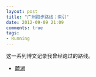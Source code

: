 ```yaml
---
layout: post
title: "广州跑步路线：索引"
date: 2012-09-09 21:09
comments: true
tags:
- Running
---
```

这一系列博文记录我曾经跑过的路线。

- [麓湖](2012/09/09/running-route-luhu/)